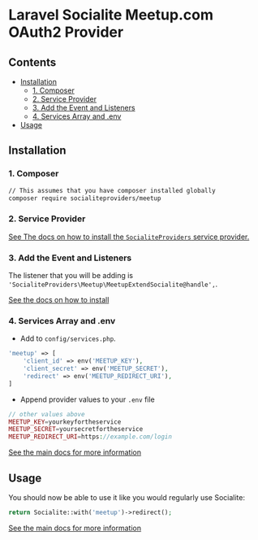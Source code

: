# Laravel Socialite Meetup.com OAuth2 Provider

<!-- START doctoc generated TOC please keep comment here to allow auto update -->
<!-- DON'T EDIT THIS SECTION, INSTEAD RE-RUN doctoc TO UPDATE -->
## Contents

- [Installation](#installation)
  - [1. Composer](#1-composer)
  - [2. Service Provider](#2-service-provider)
  - [3. Add the Event and Listeners](#3-add-the-event-and-listeners)
  - [4. Services Array and .env](#4-services-array-and-env)
- [Usage](#usage)

<!-- END doctoc generated TOC please keep comment here to allow auto update -->

## Installation

### 1. Composer

```bash
// This assumes that you have composer installed globally
composer require socialiteproviders/meetup
```

### 2. Service Provider

[See The docs on how to install the `SocialiteProviders` service provider.](https://github.com/SocialiteProviders/Manager#2-service-provider)


### 3. Add the Event and Listeners

The listener that you will be adding is `'SocialiteProviders\Meetup\MeetupExtendSocialite@handle',`. 

[See the docs on how to install](https://github.com/SocialiteProviders/Manager#3-add-the-event-and-listeners)

### 4. Services Array and .env

* Add to `config/services.php`.  
 
```php
'meetup' => [
    'client_id' => env('MEETUP_KEY'),
    'client_secret' => env('MEETUP_SECRET'),
    'redirect' => env('MEETUP_REDIRECT_URI'),
]
```

* Append provider values to your `.env` file

```php
// other values above
MEETUP_KEY=yourkeyfortheservice
MEETUP_SECRET=yoursecretfortheservice
MEETUP_REDIRECT_URI=https://example.com/login
```

[See the main docs for more information](https://github.com/SocialiteProviders/Manager#4-services-array-and-env)


## Usage

You should now be able to use it like you would regularly use Socialite:

```php
return Socialite::with('meetup')->redirect();
```

[See the main docs for more information](https://github.com/SocialiteProviders/Manager#usage)
